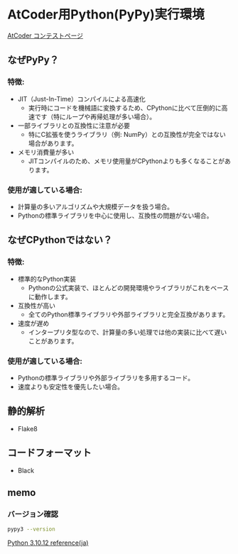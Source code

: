 # AtCoder用Python(PyPy)実行環境

[AtCoder コンテストページ](https://atcoder.jp/contests/)

## なぜPyPy？

### 特徴:
- JIT（Just-In-Time）コンパイルによる高速化
    - 実行時にコードを機械語に変換するため、CPythonに比べて圧倒的に高速です（特にループや再帰処理が多い場合）。
- 一部ライブラリとの互換性に注意が必要
    - 特にC拡張を使うライブラリ（例: NumPy）との互換性が完全ではない場合があります。
- メモリ消費量が多い
    - JITコンパイルのため、メモリ使用量がCPythonよりも多くなることがあります。

### 使用が適している場合:
- 計算量の多いアルゴリズムや大規模データを扱う場合。
- Pythonの標準ライブラリを中心に使用し、互換性の問題がない場合。

## なぜCPythonではない？

### 特徴:
- 標準的なPython実装
    - Pythonの公式実装で、ほとんどの開発環境やライブラリがこれをベースに動作します。
- 互換性が高い
    - 全てのPython標準ライブラリや外部ライブラリと完全互換があります。
- 速度が遅め
    - インタープリタ型なので、計算量の多い処理では他の実装に比べて遅いことがあります。

### 使用が適している場合:
- Pythonの標準ライブラリや外部ライブラリを多用するコード。
- 速度よりも安定性を優先したい場合。

## 静的解析
- Flake8

## コードフォーマット
- Black


## memo
### バージョン確認
```bash
pypy3 --version
```

[Python 3.10.12 reference(ja)](https://docs.python.org/ja/3.10/reference/index.html)
